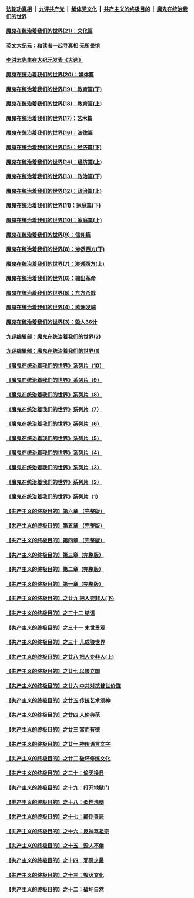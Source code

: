 ####  [法轮功真相](../../../../basic/blob/master/README.md?t=01282001) &nbsp;|&nbsp; [九评共产党](../../../../9ping.md/blob/master/README.md?t=01282001) &nbsp;|&nbsp; [解体党文化](../../../../jtdwh.md/blob/master/README.md?t=01282001)  &nbsp;|&nbsp; [共产主义的终极目的](../../../../gczydzjmd.md/blob/master/README.md?t=01282001) &nbsp;|&nbsp; [魔鬼在统治我们的世界](../../../../mgztzwmdsj.md/blob/master/README.md?t=01282001) 

#### [魔鬼在统治着我们的世界(21)：文化篇](../pages/nsc422/n10597706.md?t=01282001) 

#### [英文大纪元：和读者一起寻真相 无所畏惧](../pages/nsc422/n12542027.md?t=01282001) 

#### [李洪志先生在大纪元发表《大选》](../pages/nsc422/n12534746.md?t=01282001) 

#### [魔鬼在统治着我们的世界(20)：媒体篇](../pages/nsc422/n10586579.md?t=01282001) 

#### [魔鬼在统治着我们的世界(19)：教育篇(下)](../pages/nsc422/n10564808.md?t=01282001) 

#### [魔鬼在统治着我们的世界(18)：教育篇(上)](../pages/nsc422/n10526970.md?t=01282001) 

#### [魔鬼在统治着我们的世界(17)：艺术篇](../pages/nsc422/n10499093.md?t=01282001) 

#### [魔鬼在统治着我们的世界(16)：法律篇](../pages/nsc422/n10485969.md?t=01282001) 

#### [魔鬼在统治着我们的世界(15)：经济篇(下)](../pages/nsc422/n10469975.md?t=01282001) 

#### [魔鬼在统治着我们的世界(14)：经济篇(上)](../pages/nsc422/n10457370.md?t=01282001) 

#### [魔鬼在统治着我们的世界(13)：政治篇(下)](../pages/nsc422/n10448270.md?t=01282001) 

#### [魔鬼在统治着我们的世界(12)：政治篇(上)](../pages/nsc422/n10444576.md?t=01282001) 

#### [魔鬼在统治着我们的世界(11)：家庭篇(下)](../pages/nsc422/n10440961.md?t=01282001) 

#### [魔鬼在统治着我们的世界(10)：家庭篇(上)](../pages/nsc422/n10435448.md?t=01282001) 

#### [魔鬼在统治着我们的世界(9)：信仰篇](../pages/nsc422/n10432159.md?t=01282001) 

#### [魔鬼在统治着我们的世界(8)：渗透西方(下)](../pages/nsc422/n10429603.md?t=01282001) 

#### [魔鬼在统治着我们的世界(7)：渗透西方(上)](../pages/nsc422/n10426013.md?t=01282001) 

#### [魔鬼在统治着我们的世界(6)：输出革命](../pages/nsc422/n10421536.md?t=01282001) 

#### [魔鬼在统治着我们的世界(5)：东方杀戮](../pages/nsc422/n10417707.md?t=01282001) 

#### [魔鬼在统治着我们的世界(4)：欧洲发端](../pages/nsc422/n10414890.md?t=01282001) 

#### [魔鬼在统治着我们的世界(3)：毁人36计](../pages/nsc422/n10411583.md?t=01282001) 

#### [九评编辑部：魔鬼在统治着我们的世界(2)](../pages/nsc422/n10410036.md?t=01282001) 

#### [九评编辑部：魔鬼在统治着我们的世界(1)](../pages/nsc422/n10406825.md?t=01282001) 

#### [《魔鬼在统治着我们的世界》系列片（10）](../pages/nsc422/n12292670.md?t=01282001) 

#### [《魔鬼在统治着我们的世界》系列片（9）](../pages/nsc422/n12290859.md?t=01282001) 

#### [《魔鬼在统治着我们的世界》系列片（8）](../pages/nsc422/n12287445.md?t=01282001) 

#### [《魔鬼在统治着我们的世界》系列片（7）](../pages/nsc422/n12283425.md?t=01282001) 

#### [《魔鬼在统治着我们的世界》系列片（6）](../pages/nsc422/n12282314.md?t=01282001) 

#### [《魔鬼在统治着我们的世界》系列片（5）](../pages/nsc422/n12281419.md?t=01282001) 

#### [《魔鬼在统治着我们的世界》系列片（4）](../pages/nsc422/n12274024.md?t=01282001) 

#### [《魔鬼在统治着我们的世界》系列片（3）](../pages/nsc422/n12271322.md?t=01282001) 

#### [《魔鬼在统治着我们的世界》系列片（2）](../pages/nsc422/n12269049.md?t=01282001) 

#### [《魔鬼在统治着我们的世界》系列片（1）](../pages/nsc422/n12267575.md?t=01282001) 

#### [【共产主义的终极目的】第六章 （完整版）](../pages/nsc422/n11428913.md?t=01282001) 

#### [【共产主义的终极目的】第五章 （完整版）](../pages/nsc422/n11428912.md?t=01282001) 

#### [【共产主义的终极目的】第四章 （完整版）](../pages/nsc422/n11428907.md?t=01282001) 

#### [【共产主义的终极目的】第三章（完整版）](../pages/nsc422/n11428848.md?t=01282001) 

#### [【共产主义的终极目的】第二章（完整版）](../pages/nsc422/n11428831.md?t=01282001) 

#### [【共产主义的终极目的】第一章（完整版）](../pages/nsc422/n11417651.md?t=01282001) 

#### [【共产主义的终极目的】之廿九 把人变非人(下)](../pages/nsc422/n11344140.md?t=01282001) 

#### [【共产主义的终极目的】之三十二 结语](../pages/nsc422/n11360535.md?t=01282001) 

#### [【共产主义的终极目的】之三十一 末世景观](../pages/nsc422/n11351129.md?t=01282001) 

#### [【共产主义的终极目的】之三十 几成狼世界](../pages/nsc422/n11348280.md?t=01282001) 

#### [【共产主义的终极目的】之廿八 把人变非人(上)](../pages/nsc422/n11340492.md?t=01282001) 

#### [【共产主义的终极目的】之廿七 以恨立国](../pages/nsc422/n11336944.md?t=01282001) 

#### [【共产主义的终极目的】之廿六 中共对抗普世价值](../pages/nsc422/n11324785.md?t=01282001) 

#### [【共产主义的终极目的】之廿五 传统艺术颂神](../pages/nsc422/n11296396.md?t=01282001) 

#### [【共产主义的终极目的】之廿四 人伦典范](../pages/nsc422/n11296397.md?t=01282001) 

#### [【共产主义的终极目的】之廿三 富而有德](../pages/nsc422/n11283598.md?t=01282001) 

#### [【共产主义的终极目的】之廿一 神传语言文字](../pages/nsc422/n11263265.md?t=01282001) 

#### [【共产主义的终极目的】之廿二 破坏修炼文化](../pages/nsc422/n11245728.md?t=01282001) 

#### [【共产主义的终极目的】之二十：偷天换日](../pages/nsc422/n11238846.md?t=01282001) 

#### [【共产主义的终极目的】之十九：打开地狱门](../pages/nsc422/n11206376.md?t=01282001) 

#### [【共产主义的终极目的】之十八：柔性洗脑](../pages/nsc422/n11199994.md?t=01282001) 

#### [【共产主义的终极目的】之十七：颠倒善恶](../pages/nsc422/n11179782.md?t=01282001) 

#### [【共产主义的终极目的】之十六：反神骂祖宗](../pages/nsc422/n11166798.md?t=01282001) 

#### [【共产主义的终极目的】之十五：毁人不倦](../pages/nsc422/n11166792.md?t=01282001) 

#### [【共产主义的终极目的】之十四：邪恶之最](../pages/nsc422/n11150249.md?t=01282001) 

#### [【共产主义的终极目的】之十三：毁灭文化](../pages/nsc422/n11135227.md?t=01282001) 

#### [【共产主义的终极目的】之十二：破坏自然](../pages/nsc422/n11135214.md?t=01282001) 


